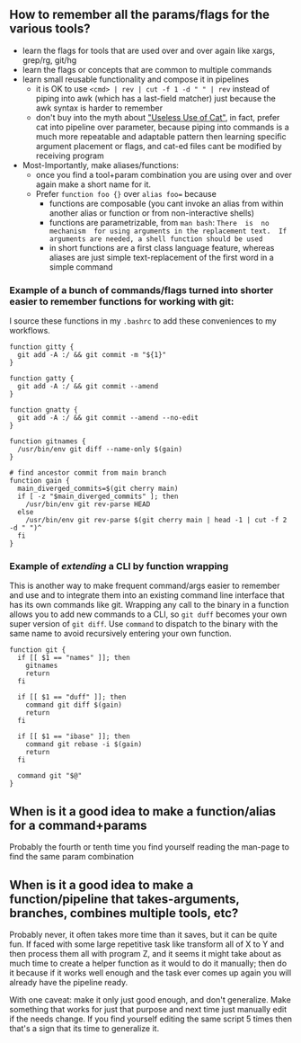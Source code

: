 ## How to remember all the params/flags for the various tools?

* learn the flags for tools that are used over and over again like xargs, grep/rg, git/hg
* learn the flags or concepts that are common to multiple commands 
* learn small reusable functionality and compose it in pipelines
  * it is OK to use `<cmd> | rev | cut -f 1 -d " " | rev` instead of piping into awk (which has a last-field matcher) just because the awk syntax is harder to remember
  * don't buy into the myth about ["Useless Use of Cat"](https://blog.sanctum.geek.nz/useless-use-of-cat/),  in fact, prefer cat into pipeline over parameter,  because piping into commands is a much more repeatable and adaptable pattern then learning specific argument placement or flags, and cat-ed files cant be modified by receiving program
* Most-Importantly,  make aliases/functions:
  * once you find a tool+param combination you are using over and over again make a short name for it.
  * Prefer `function foo {}` over `alias foo=` because
     * functions are composable (you cant invoke an alias from within another alias or function or from non-interactive shells)
     * functions are parametrizable, from `man bash`: `There  is  no  mechanism  for using arguments in the replacement text.  If arguments are needed, a shell function should be used`
     * in short functions are a first class language feature, whereas aliases are just simple text-replacement of the first word in a simple command
 
### Example of a bunch of commands/flags turned into shorter easier to remember functions for working with git:

I source these functions in my `.bashrc` to add these conveniences to my workflows.

```
function gitty {
  git add -A :/ && git commit -m "${1}"
}

function gatty {
  git add -A :/ && git commit --amend
}

function gnatty {
  git add -A :/ && git commit --amend --no-edit
}

function gitnames {
  /usr/bin/env git diff --name-only $(gain)
}

# find ancestor commit from main branch
function gain {
  main_diverged_commits=$(git cherry main)
  if [ -z "$main_diverged_commits" ]; then
    /usr/bin/env git rev-parse HEAD
  else
    /usr/bin/env git rev-parse $(git cherry main | head -1 | cut -f 2 -d " ")^
  fi
}
```

### Example of *extending* a CLI by function wrapping

This is another way to make frequent command/args easier to remember and use and to integrate them into an existing command line interface
that has its own commands like git. 
Wrapping any call to the binary in a function allows you to add new commands to a CLI, so `git duff` becomes your own super version of `git diff`.
Use `command` to dispatch to the binary with the same name to avoid recursively entering your own function.


```
function git {
  if [[ $1 == "names" ]]; then
    gitnames
    return
  fi

  if [[ $1 == "duff" ]]; then
    command git diff $(gain)
    return
  fi

  if [[ $1 == "ibase" ]]; then
    command git rebase -i $(gain)
    return
  fi

  command git "$@"
}

```

## When is it a good idea to make a function/alias for a command+params
Probably the fourth or tenth time you find yourself reading the man-page to find
the same param combination

## When is it a good idea to make a function/pipeline that takes-arguments, branches, combines multiple tools, etc?
Probably never, it often takes more time than it saves, but it can be quite fun.
If faced with some large repetitive task like transform all of X to Y and then
process them all with program Z,  and it seems it might take about as much time
to create a helper function as it would to do it manually;   then do it because
if it works well enough and the task ever comes up again you will already have
the pipeline ready.

With one caveat: make it only just good enough, and don't generalize.  Make
something that works for just that purpose and next time just manually edit if
the needs change.  If you find yourself editing the same script 5 times then
that's a sign that its time to generalize it.
